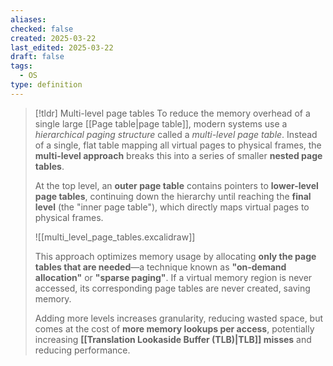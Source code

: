 ```yaml
---
aliases: 
checked: false
created: 2025-03-22
last_edited: 2025-03-22
draft: false
tags:
  - OS
type: definition
---
```

>[!tldr] Multi-level page tables
> To reduce the memory overhead of a single large [[Page table|page table]], modern systems use a *hierarchical paging structure* called a _multi-level page table_. Instead of a single, flat table mapping all virtual pages to physical frames, the **multi-level approach** breaks this into a series of smaller **nested page tables**.
>
>At the top level, an **outer page table** contains pointers to **lower-level page tables**, continuing down the hierarchy until reaching the **final level** (the "inner page table"), which directly maps virtual pages to physical frames.
>
>![[multi_level_page_tables.excalidraw]]
>
>This approach optimizes memory usage by allocating **only the page tables that are needed**—a technique known as **"on-demand allocation"** or **"sparse paging"**. If a virtual memory region is never accessed, its corresponding page tables are never created, saving memory.
>
>Adding more levels increases granularity, reducing wasted space, but comes at the cost of **more memory lookups per access**, potentially increasing **[[Translation Lookaside Buffer (TLB)|TLB]] misses** and reducing performance.

